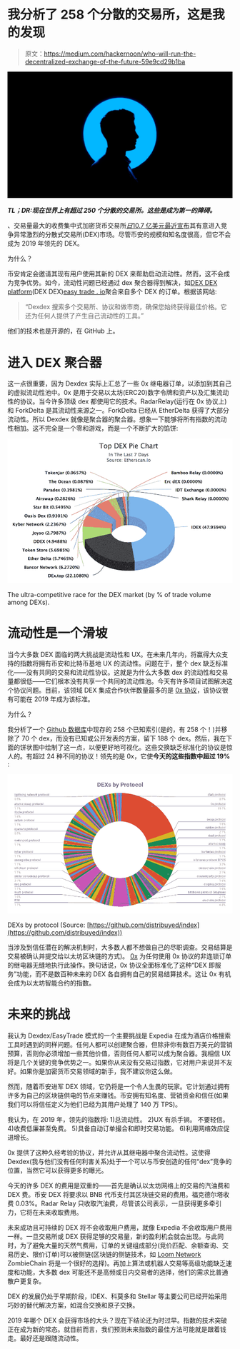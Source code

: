 # 我分析了 258 个分散的交易所，这是我的发现

> 原文：<https://medium.com/hackernoon/who-will-run-the-decentralized-exchange-of-the-future-59e9cd29b1ba>

![](img/4cc7827fd9a4f373e61a6b404b13a135.png)

***TL；DR:现在世界上有超过 250 个分散的交易所。这些是成为第一的障碍。***

、交易量最大的收费集中式加密货币交易所[*日*10.7 亿美元](https://techcrunch.com/2018/09/25/binance-looks-to-the-future/)[最近宣布](https://techcrunch.com/2018/09/25/binance-looks-to-the-future/)其有意进入竞争异常激烈的分散式交易所(DEX)市场。尽管币安的规模和知名度很高，但它不会成为 2019 年领先的 DEX。

为什么？

币安肯定会邀请其现有用户使用其新的 DEX 来帮助启动流动性。然而，这不会成为竞争优势。如今，流动性问题已经通过 dex 聚合器得到解决，如[DEX DEX platform](https://medium.com/u/9eb2df0c22af?source=post_page-----59e9cd29b1ba--------------------------------)(DEX DEX)[easy trade . io](https://easytrade.io/)聚合来自多个 DEX 的订单。根据该网站:

> “Dexdex 搜索多个交易所、协议和做市商，确保您始终获得最佳价格。它还为任何人提供了产生自己流动性的工具。”

他们的技术也是开源的，在 GitHub 上。

# 进入 DEX 聚合器

这一点很重要，因为 Dexdex 实际上汇总了一些 0x 继电器订单，以添加到其自己的虚拟流动性池中。0x 是用于交易以太坊(ERC20)数字令牌和资产以及汇集流动性的协议。当今许多顶级 dex 都使用它的技术。RadarRelay(运行在 0x 协议上)和 ForkDelta 是其流动性来源之一。ForkDelta 已经从 EtherDelta 获得了大部分流动性。所以 Dexdex 就像是聚合器的聚合器。想象一下能够将所有指数的流动性相加。这不完全是一个零和游戏，而是一个不断扩大的馅饼:

![](img/15549bdeaa03393f494ea7ed5e6ebc67.png)

The ultra-competitive race for the DEX market (by % of trade volume among DEXs).

# 流动性是一个滑坡

当今大多数 DEX 面临的两大挑战是流动性和 UX。在未来几年内，将赢得大众支持的指数将拥有币安和比特币基地 UX 的流动性。问题在于，整个 dex 缺乏标准化——没有共同的交易和流动性协议。这就是为什么大多数 dex 的流动性和交易量都很低——它们根本没有共享一个共同的流动性池。今天有许多项目试图解决这个协议问题。目前，该领域 DEX 集成合作伙伴数量最多的是 [0x 协议](https://0xproject.com/)，该协议很有可能在 2019 年成为该标准。

为什么？

我分析了一个 [Github 数据库](https://github.com/distribuyed/index)中现存的 258 个已知索引(是的，有 258 个！)并移除了 70 个 dex，而没有已知或公开发表的方案，留下 188 个 dex。然后，我在下面的饼状图中绘制了这一点，以便更好地可视化。这些交换缺乏标准化的协议是惊人的。有超过 24 种不同的协议！领先的是 0x，它使**今天的这些指数中超过 19%** :

![](img/9d434c676e0e58b5eaa4302f2795879b.png)

DEXs by protocol (Source: [https://github.com/distribuyed/index](https://github.com/distribuyed/index))

当涉及到信任潜在的解决机制时，大多数人都不想做自己的尽职调查。交易结算是交易被确认并提交给以太坊区块链的方式)。 [0x](https://medium.com/u/109d6442eba6?source=post_page-----59e9cd29b1ba--------------------------------) 为任何使用 0x 协议的非连锁订单的继电器无缝地执行此操作。换句话说，0x 协议全面标准化了这种“DEX 即服务”功能，而不是数百种未来的 DEX 各自拥有自己的贸易结算技术。这让 0x 有机会成为以太坊智能合约的指数。

# 未来的挑战

我认为 Dexdex/EasyTrade 模式的一个主要挑战是 Expedia 在成为酒店价格搜索工具时遇到的同样问题。任何人都可以创建聚合器，但除非你有数百万美元的营销预算，否则你必须增加一些其他价值，否则任何人都可以成为聚合器。我相信 UX 将是几个关键的竞争优势之一。如果你从来没有交易过指数，它对用户来说并不友好。如果你是加密货币交易领域的新手，我不建议你这么做。

然而，随着币安进军 DEX 领域，它仍将是一个令人生畏的玩家。它计划通过拥有许多为自己的区块链供电的节点来赚钱。币安拥有知名度、营销资金和信任(如果我们可以将信任定义为他们已经为其用户处理了 140 万 TPS)。

我认为，在 2019 年，领先的指数将:
1)总流动性。
2)UX 有杀手锏。
不要轻信。
4)收费低廉甚至免费。
5)具备自动订单撮合和即时交易功能。
6)利用网络效应促进增长。

0x 提供了这种久经考验的协议，并允许从其继电器中聚合流动性。这使得 Dexdex(我与他们没有任何利害关系)处于一个可以与币安创造的任何“dex”竞争的位置，当然它可以获得更多的曝光。

今天的许多 DEX 的费用是双重的——首先是确认以太坊网络上的交易的汽油费和 DEX 费。币安 DEX 将要求以 BNB 代币支付其区块链交易的费用。福克德尔塔收费 0.03%。Radar Relay 只收取汽油费，尽管该公司表示，一旦获得更多牵引力，它将在未来收取费用。

未来成功且可持续的 DEX 将不会收取用户费用，就像 Expedia 不会收取用户费用一样。一旦交易所或 DEX 获得足够的交易量，新的盈利机会就会出现。与此同时，为了避免大量的天然气费用，订单的关键组成部分(竞价匹配、余额查询、交易历史、限价订单)可以被侧链(区块链的侧链技术，如 [Loom Network](https://medium.com/u/9f7a25569a7c?source=post_page-----59e9cd29b1ba--------------------------------) ZombieChain 将是一个很好的选择)。再加上算法或机器人交易等高级功能缺乏速度和功能，大多数 dex 可能还不是高频或日内交易者的选择，他们的需求比普通散户更复杂。

DEX 的发展仍处于早期阶段，IDEX、科莫多和 Stellar 等主要公司已经开始采用巧妙的替代解决方案，如混合交换和原子交换。

2019 年哪个 DEX 会获得市场的大头？现在下结论还为时过早。指数的技术突破正在成为新的常态。就目前而言，我们预测未来指数的最佳方法可能就是跟着钱走。最好还是跟随流动性。